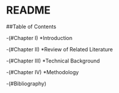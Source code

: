 # README



##Table of Contents 

-(#Chapter I)
*Introduction

-(#Chapter II)
*Review of Related Literature

-(#Chapter III)
*Technical Background

-(#Chapter IV)
*Methodology

-(#Bibliography)



